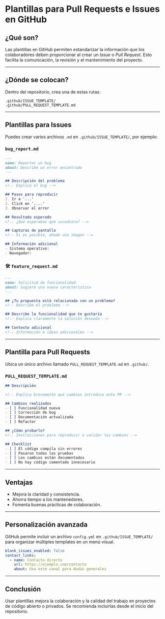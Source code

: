 # Plantillas para Pull Requests e Issues en GitHub

## ¿Qué son?

Las plantillas en GitHub permiten estandarizar la información que los colaboradores deben proporcionar al crear un *Issue* o *Pull Request*. Esto facilita la comunicación, la revisión y el mantenimiento del proyecto.

---

## ¿Dónde se colocan?

Dentro del repositorio, crea una de estas rutas:

```
.github/ISSUE_TEMPLATE/
.github/PULL_REQUEST_TEMPLATE.md
```

---

##  Plantillas para Issues

Puedes crear varios archivos `.md` en `.github/ISSUE_TEMPLATE/`, por ejemplo:

###  `bug_report.md`
```markdown
---
name: Reportar un bug
about: Describe un error encontrado
---

## Descripción del problema
<!-- Explica el bug -->

## Pasos para reproducir
1. Ir a '...'
2. Click en '....'
3. Observar el error

## Resultado esperado
<!-- ¿Qué esperabas que sucediera? -->

## Capturas de pantalla
<!-- Si es posible, añade una imagen -->

## Información adicional
- Sistema operativo:
- Navegador:
```

### 🛠️ `feature_request.md`
```markdown
---
name: Solicitud de funcionalidad
about: Sugiere una nueva característica
---

## ¿Tu propuesta está relacionada con un problema?
<!-- Describe el problema -->

## Describe la funcionalidad que te gustaría
<!-- Explica claramente la solución deseada -->

## Contexto adicional
<!-- Información o ideas adicionales -->
```

---

##  Plantilla para Pull Requests

Ubica un único archivo llamado `PULL_REQUEST_TEMPLATE.md` en `.github/`.

###  `PULL_REQUEST_TEMPLATE.md`
```markdown
## Descripción

<!-- Explica brevemente qué cambios introduce este PR -->

## Cambios realizados
- [ ] Funcionalidad nueva
- [ ] Corrección de bug
- [ ] Documentación actualizada
- [ ] Refactor

## ¿Cómo probarlo?
<!-- Instrucciones para reproducir o validar los cambios -->

## Checklist
- [ ] El código compila sin errores
- [ ] Pasaron todas las pruebas
- [ ] Los cambios están documentados
- [ ] No hay código comentado innecesario
```

---

## Ventajas

- Mejora la claridad y consistencia.
- Ahorra tiempo a los mantenedores.
- Fomenta buenas prácticas de colaboración.

---

## Personalización avanzada

GitHub permite incluir un archivo `config.yml` en `.github/ISSUE_TEMPLATE/` para organizar múltiples templates en un menú visual.

```yaml
blank_issues_enabled: false
contact_links:
  - name: Contacto directo
    url: https://ejemplo.com/contacto
    about: Usa este canal para dudas generales
```

---

## Conclusión

Usar plantillas mejora la colaboración y la calidad del trabajo en proyectos de código abierto o privados. Se recomienda incluirlas desde el inicio del repositorio.

